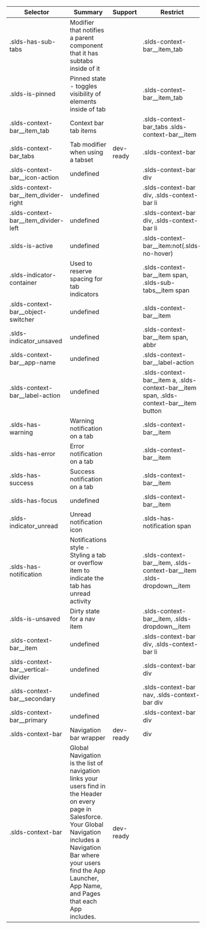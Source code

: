 

| Selector | Summary | Support | Restrict | Variant | Modifier |
|-------|-------|-------|-------|-------|-------|
| .slds-has-sub-tabs | Modifier that notifies a parent component that it has subtabs inside of it |   | .slds-context-bar__item_tab |   |   |
| .slds-is-pinned | Pinned state - toggles visibility of elements inside of tab |   | .slds-context-bar__item_tab |   | true |
| .slds-context-bar__item_tab | Context bar tab items |   | .slds-context-bar_tabs .slds-context-bar__item |   |   |
| .slds-context-bar_tabs | Tab modifier when using a tabset | dev-ready | .slds-context-bar | true |   |
| .slds-context-bar__icon-action | undefined |   | .slds-context-bar div |   |   |
| .slds-context-bar__item_divider-right | undefined |   | .slds-context-bar div, .slds-context-bar li |   |   |
| .slds-context-bar__item_divider-left | undefined |   | .slds-context-bar div, .slds-context-bar li |   |   |
| .slds-is-active | undefined |   | .slds-context-bar__item:not(.slds-no-hover) |   | true |
| .slds-indicator-container | Used to reserve spacing for tab indicators |   | .slds-context-bar__item span, .slds-sub-tabs__item span |   |   |
| .slds-context-bar__object-switcher | undefined |   | .slds-context-bar__item |   |   |
| .slds-indicator_unsaved | undefined |   | .slds-context-bar__item span, abbr |   |   |
| .slds-context-bar__app-name | undefined |   | .slds-context-bar__label-action |   |   |
| .slds-context-bar__label-action | undefined |   | .slds-context-bar__item a, .slds-context-bar__item span, .slds-context-bar__item button |   |   |
| .slds-has-warning | Warning notification on a tab |   | .slds-context-bar__item |   |   |
| .slds-has-error | Error notification on a tab |   | .slds-context-bar__item |   |   |
| .slds-has-success | Success notification on a tab |   | .slds-context-bar__item |   |   |
| .slds-has-focus | undefined |   | .slds-context-bar__item |   | true |
| .slds-indicator_unread | Unread notification icon |   | .slds-has-notification span |   |   |
| .slds-has-notification | Notifications style - Styling a tab or overflow item to indicate the tab has unread activity |   | .slds-context-bar__item, .slds-context-bar__item .slds-dropdown__item |   |   |
| .slds-is-unsaved | Dirty state for a nav item |   | .slds-context-bar__item, .slds-dropdown__item |   |   |
| .slds-context-bar__item | undefined |   | .slds-context-bar div, .slds-context-bar li |   |   |
| .slds-context-bar__vertical-divider | undefined |   | .slds-context-bar div |   |   |
| .slds-context-bar__secondary | undefined |   | .slds-context-bar nav, .slds-context-bar div |   |   |
| .slds-context-bar__primary | undefined |   | .slds-context-bar div |   |   |
| .slds-context-bar | Navigation bar wrapper | dev-ready | div | true |   |
| .slds-context-bar | Global Navigation is the list of navigation links your users find in the Header on every page in Salesforce. Your Global Navigation includes a Navigation Bar where your users find the App Launcher, App Name, and Pages that each App includes. | dev-ready |   |   |   |